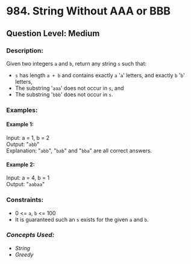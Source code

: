 # 984. String Without AAA or BBB
## Question Level: Medium
### Description:
Given two integers `a` and `b`, return any string `s` such that:
- `s` has length `a + b` and contains exactly `a` '`a`' letters, and exactly `b` '`b`' letters,
- The substring '`aaa`' does not occur in `s`, and
- The substring '`bbb`' does not occur in `s`.
### Examples:
#### Example 1:

Input: a = 1, b = 2  
Output: "`abb`"  
Explanation: "`abb`", "`bab`" and "`bba`" are all correct answers.
#### Example 2:

Input: a = 4, b = 1  
Output: "`aabaa`"

### Constraints:

- 0 <= `a`, `b` <= 100
- It is guaranteed such an `s` exists for the given `a` and `b`.

### <i>Concepts Used:
- String
- Greedy</i>